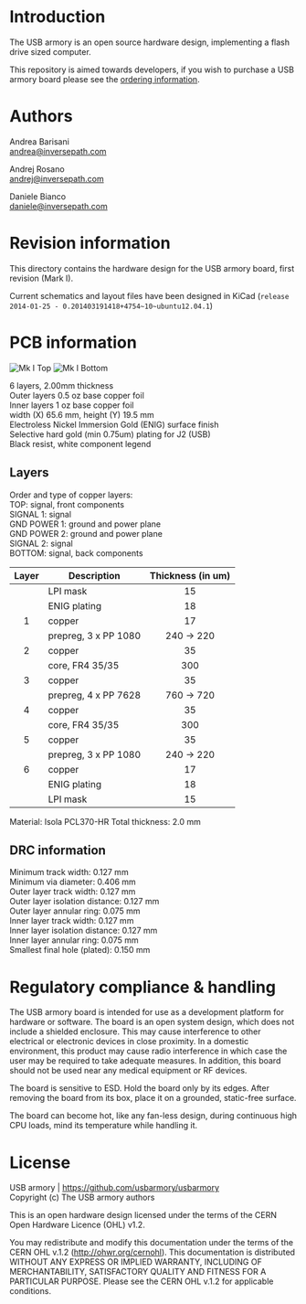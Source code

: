 Introduction
============

The USB armory is an open source hardware design, implementing a flash drive
sized computer.

This repository is aimed towards developers, if you wish to purchase a USB
armory board please see the [ordering information](https://github.com/usbarmory/usbarmory/wiki/Ordering-information).

Authors
=======

Andrea Barisani  
andrea@inversepath.com  

Andrej Rosano  
andrej@inversepath.com  

Daniele Bianco  
daniele@inversepath.com  

Revision information
====================

This directory contains the hardware design for the USB armory board, first
revision (Mark I).

Current schematics and layout files have been designed in KiCad (`release
2014-01-25 - 0.201403191418+4754~10~ubuntu12.04.1`)

PCB information
===============

![Mk I Top](https://github.com/usbarmory/usbarmory/wiki/images/armory-mark-one-top.svg?sanitize=true)
![Mk I Bottom](https://github.com/usbarmory/usbarmory/wiki/images/armory-mark-one-bottom.svg?sanitize=true)

6 layers, 2.00mm thickness  
Outer layers 0.5 oz base copper foil  
Inner layers   1 oz base copper foil  
width (X) 65.6 mm, height (Y) 19.5 mm  
Electroless Nickel Immersion Gold (ENIG) surface finish  
Selective hard gold (min 0.75um) plating for J2 (USB)  
Black resist, white component legend

Layers
------

Order and type of copper layers:  
  TOP:         signal, front components  
  SIGNAL 1:    signal  
  GND POWER 1: ground and power plane  
  GND POWER 2: ground and power plane  
  SIGNAL 2:    signal  
  BOTTOM:      signal, back components  

| Layer | Description               |  Thickness (in um)  |
|:-----:|---------------------------|:-------------------:|
|       | LPI mask                  |   15                |
|       | ENIG plating              |   18                |
|   1   | copper                    |   17                |
|       | prepreg, 3 x PP 1080      |  240 -> 220         |
|   2   | copper                    |   35                |
|       | core, FR4  35/35          |  300                |
|   3   | copper                    |   35                |
|       | prepreg, 4 x PP 7628      |  760 -> 720         |
|   4   | copper                    |   35                |
|       | core, FR4  35/35          |  300                |
|   5   | copper                    |   35                |
|       | prepreg, 3 x PP 1080      |  240 -> 220         |
|   6   | copper                    |   17                |
|       | ENIG plating              |   18                |
|       | LPI mask                  |   15                |

Material: Isola PCL370-HR
Total thickness: 2.0 mm

DRC information
---------------

Minimum track width:            0.127 mm  
Minimum via diameter:           0.406 mm  
Outer layer track width:        0.127 mm  
Outer layer isolation distance: 0.127 mm  
Outer layer annular ring:       0.075 mm  
Inner layer track width:        0.127 mm  
Inner layer isolation distance: 0.127 mm  
Inner layer annular ring:       0.075 mm  
Smallest final hole (plated):   0.150 mm


Regulatory compliance & handling
================================

The USB armory board is intended for use as a development platform for hardware
or software. The board is an open system design, which does not include a
shielded enclosure. This may cause interference to other electrical or
electronic devices in close proximity. In a domestic environment, this product
may cause radio interference in which case the user may be required to take
adequate measures. In addition, this board should not be used near any medical
equipment or RF devices.

The board is sensitive to ESD. Hold the board only by its edges. After removing
the board from its box, place it on a grounded, static-free surface.

The board can become hot, like any fan-less design, during continuous high CPU
loads, mind its temperature while handling it.

License
=======

USB armory | https://github.com/usbarmory/usbarmory  
Copyright (c) The USB armory authors

This is an open hardware design licensed under the terms of the CERN Open
Hardware Licence (OHL) v1.2.

You may redistribute and modify this documentation under the terms of the CERN
OHL v.1.2 (http://ohwr.org/cernohl). This documentation is distributed WITHOUT
ANY EXPRESS OR IMPLIED WARRANTY, INCLUDING OF MERCHANTABILITY, SATISFACTORY
QUALITY AND FITNESS FOR A PARTICULAR PURPOSE. Please see the CERN OHL v.1.2 for
applicable conditions.
